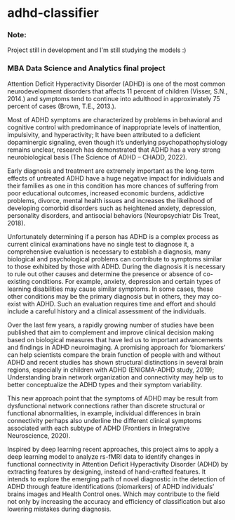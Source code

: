 # adhd-classifier


### Note: 

Project still in development and I'm still studying the models :)

### MBA Data Science and Analytics final project


Attention Deficit Hyperactivity Disorder (ADHD) is one of the most common neurodevelopment disorders that affects 11 percent of children (Visser, S.N., 2014.) and symptoms tend to continue into adulthood in approximately 75 percent of cases (Brown, T.E., 2013.). 

Most of ADHD symptoms are characterized by problems in behavioral and cognitive control with predominance of inappropriate levels of inattention, impulsivity, and hyperactivity; It have been attributed to a deficient dopaminergic signaling, even though it’s underlying psychopathophysiology remains unclear, research has demonstrated that ADHD has a very strong neurobiological basis (The Science of ADHD – CHADD, 2022).

Early diagnosis and treatment are extremely important as the long-term effects of untreated ADHD have a huge negative impact for individuals and their families as one in this condition has more chances of suffering from poor educational outcomes, increased economic burdens, addictive problems, divorce, mental health issues and increases the likelihood of developing comorbid disorders such as heightened anxiety, depression, personality disorders, and antisocial behaviors (Neuropsychiatr Dis Treat, 2018). 

Unfortunately determining if a person has ADHD is a complex process as current clinical examinations have no single test to diagnose it, a comprehensive evaluation is necessary to establish a diagnosis, many biological and psychological problems can contribute to symptoms similar to those exhibited by those with ADHD. During the diagnosis it is necessary to rule out other causes and determine the presence or absence of co-existing conditions. For example, anxiety, depression and certain types of learning disabilities may cause similar symptoms. In some cases, these other conditions may be the primary diagnosis but in others, they may co-exist with ADHD. Such an evaluation requires time and effort and should include a careful history and a clinical assessment of the individuals.

Over the last few years, a rapidly growing number of studies have been published that aim to complement and improve clinical decision making based on biological measures that have led us to important advancements and findings in ADHD neuroimaging. A promising approach for ‘biomarkers’ can help scientists compare the brain function of people with and without ADHD and recent studies has shown structural distinctions in several brain regions, especially in children with ADHD (ENIGMA-ADHD study, 2019); Understanding brain network organization and connectivity may help us to better conceptualize the ADHD types and their symptom variability.

This new approach point that the symptoms of ADHD may be result from dysfunctional network connections rather than discrete structural or functional abnormalities, in example, individual differences in brain connectivity perhaps also underline the different clinical symptoms associated with each subtype of ADHD (Frontiers in Integrative Neuroscience, 2020).

Inspired by deep learning recent approaches, this project aims to apply a deep learning model to analyze rs-fMRI data to identify changes in functional connectivity in Attention Deficit Hyperactivity Disorder (ADHD) by extracting features by designing, instead of hand-crafted features. It intends to explore the emerging path of novel diagnostic in the detection of ADHD through feature identifications (biomarkers) of ADHD individuals’ brains images and Health Control ones. Which may contribute to the field not only by increasing the accuracy and efficiency of classification but also lowering mistakes during diagnosis.

